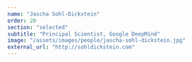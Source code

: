 ```yaml
---
name: "Jascha Sohl-Dickstein"
order: 20
section: "selected"
subtitle: "Principal Scientist, Google DeepMind"
image: "/assets/images/people/jascha-sohl-dickstein.jpg"
external_url: "http://sohldickstein.com"
---
```

